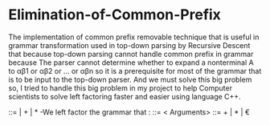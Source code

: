 # Elimination-of-Common-Prefix
The implementation of common prefix removable technique that is useful in grammar transformation used in top-down 
parsing by Recursive Descent that because top-down parsing cannot handle common prefix in grammar because The parser cannot determine whether to 
expand a nonterminal A to αβ1 or αβ2 or … or αβn so it is a prerequisite for most of the grammar that is to be input to the top-down parser. And we must solve this 
big problem so, I tried to handle this big problem in my project to help Computer scientists to solve left factoring faster and easier using language C++.

<Factor> ::= <term> | <term> + <object> | <term> * <expr>
-We left factor the grammar that :
<Factor> ::= <term> < Arguments> 
<Arguments> ::= + <object> | * <expr> | €
